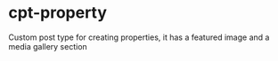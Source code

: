 # cpt-property
Custom post type for creating properties, it has a featured image and a media gallery section
